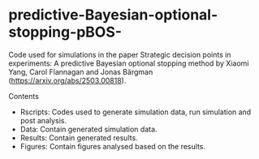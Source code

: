 # predictive-Bayesian-optional-stopping-pBOS-
Code used for simulations in the paper Strategic decision points in experiments: A predictive Bayesian optional stopping method
by Xiaomi Yang, Carol Flannagan and Jonas Bärgman (https://arxiv.org/abs/2503.00818).

Contents
* Rscripts: Codes used to generate simulation data, run simulation and post analysis.
* Data: Contain generated simulation data.
* Results: Contain generated results.
* Figures: Contain figures analysed based on the results.

